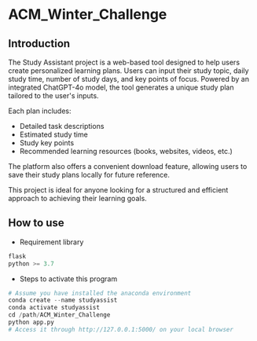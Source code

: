 # ACM_Winter_Challenge
## Introduction
The Study Assistant project is a web-based tool designed to help users create personalized learning plans. Users can input their study topic, daily study time, number of study days, and key points of focus. Powered by an integrated ChatGPT-4o model, the tool generates a unique study plan tailored to the user's inputs.

Each plan includes:
- Detailed task descriptions
- Estimated study time
- Study key points
- Recommended learning resources (books, websites, videos, etc.)

The platform also offers a convenient download feature, allowing users to save their study plans locally for future reference.

This project is ideal for anyone looking for a structured and efficient approach to achieving their learning goals.
## How to use
- Requirement library
```python
flask
python >= 3.7
```
- Steps to activate this program
```python
# Assume you have installed the anaconda environment
conda create --name studyassist
conda activate studyassist
cd /path/ACM_Winter_Challenge
python app.py
# Access it through http://127.0.0.1:5000/ on your local browser
```
